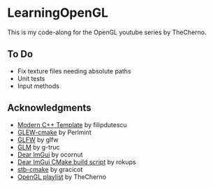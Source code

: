 # LearningOpenGL
This is my code-along for the OpenGL youtube series by TheCherno.

## To Do
- Fix texture files needing absolute paths
- Unit tests
- Input methods

## Acknowledgments

- [Modern C++ Template](https://github.com/filipdutescu/modern-cpp-template) by filipdutescu
- [GLEW-cmake](https://github.com/Perlmint/glew-cmake) by Perlmint
- [GLFW](https://github.com/glfw/glfw) by glfw
- [GLM](https://github.com/g-truc/glm) by g-truc
- [Dear ImGui](https://github.com/ocornut/imgui) by ocornut
- [Dear ImGui CMake build script](https://gist.github.com/rokups/f771217b2d530d170db5cb1e08e9a8f4) by rokups
- [stb-cmake](https://github.com/gracicot/stb-cmake) by gracicot
- [OpenGL playlist](https://www.youtube.com/watch?v=W3gAzLwfIP0&list=PLlrATfBNZ98foTJPJ_Ev03o2oq3-GGOS2) by TheCherno

